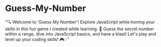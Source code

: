 # Guess-My-Number
"🔍 Welcome to 'Guess My Number'! Explore JavaScript while honing your skills in this fun game I created while learning. 🚀 Guess the secret number within a range, dive into JavaScript basics, and have a blast! Let's play and level up your coding skills! 🎮💡"
